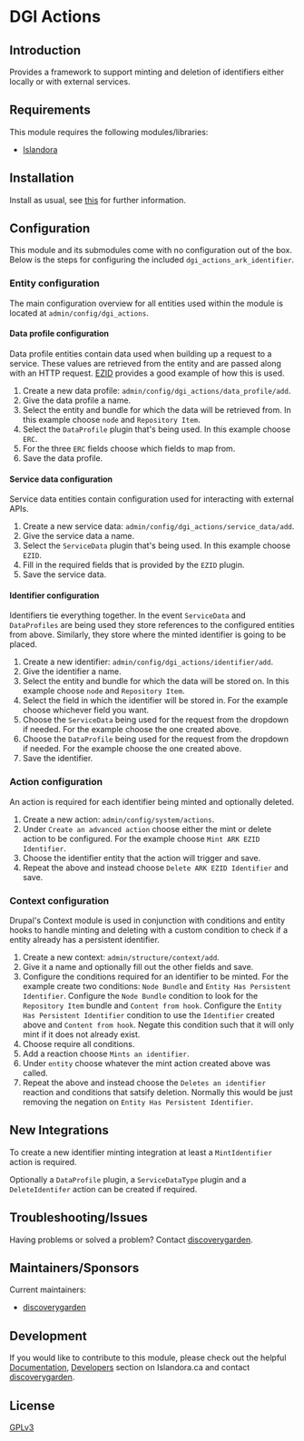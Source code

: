 # DGI Actions

## Introduction

Provides a framework to support minting and deletion of identifiers either locally or with external services.

## Requirements

This module requires the following modules/libraries:

* [Islandora](https://github.com/Islandora/islandora)

## Installation

Install as usual, see
[this](https://www.drupal.org/docs/extending-drupal/installing-modules) for
further information.

## Configuration

This module and its submodules come with no configuration out of the box. Below
is the steps for configuring the included `dgi_actions_ark_identifier`.

### Entity configuration
The main configuration overview for all entities used within the module is
located at `admin/config/dgi_actions`.

#### Data profile configuration
Data profile entities contain data used when building up a request to a service. These values are retrieved from
the entity and are passed along with an HTTP request. [EZID](https://ezid.cdlib.org/doc/apidoc.html#metadata-profiles) provides a good example of how this is used.

1. Create a new data profile: `admin/config/dgi_actions/data_profile/add`.
2. Give the data profile a name.
3. Select the entity and bundle for which the data will be retrieved from. In this example choose `node` and `Repository Item`.
4. Select the `DataProfile` plugin that's being used. In this example choose `ERC`.
5. For the three `ERC` fields choose which fields to map from.
6. Save the data profile.

#### Service data configuration
Service data entities contain configuration used for interacting with external APIs.

1. Create a new service data: `admin/config/dgi_actions/service_data/add`.
2. Give the service data a name.
3. Select the `ServiceData` plugin that's being used. In this example choose `EZID`.
4. Fill in the required fields that is provided by the `EZID` plugin.
5. Save the service data.

#### Identifier configuration
Identifiers tie everything together. In the event `ServiceData` and `DataProfiles` are being used they
store references to the configured entities from above. Similarly, they store where the minted identifier is going to be placed.

1. Create a new identifier: `admin/config/dgi_actions/identifier/add`.
2. Give the identifier a name.
3. Select the entity and bundle for which the data will be stored on. In this example choose `node` and `Repository Item`.
4. Select the field in which the identifier will be stored in. For the example choose whichever field you want.
5. Choose the `ServiceData` being used for the request from the dropdown if needed. For the example choose the one created above.
6. Choose the `DataProfile` being used for the request from the dropdown if needed. For the example choose the one created above.
7. Save the identifier.

### Action configuration
An action is required for each identifier being minted and optionally deleted.

1. Create a new action: `admin/config/system/actions`.
2. Under `Create an advanced action` choose either the mint or delete action to be configured. For the example choose `Mint ARK EZID Identifier`.
3. Choose the identifier entity that the action will trigger and save.
4. Repeat the above and instead choose `Delete ARK EZID Identifier` and save.

### Context configuration
Drupal's Context module is used in conjunction with conditions and entity hooks to handle minting and deleting with a custom condition to check if a entity already has a persistent identifier.

1. Create a new context: `admin/structure/context/add`.
2. Give it a name and optionally fill out the other fields and save.
3. Configure the conditions required for an identifier to be minted. For the example create two conditions: `Node Bundle` and `Entity Has Persistent Identifier`. Configure the `Node Bundle` condition to look for the `Repository Item` bundle and `Content from hook`. Configure the `Entity Has Persistent Identifier` condition to use the `Identifier` created above and `Content from hook`. Negate this condition such that it will only mint if it does not already exist.
4. Choose require all conditions.
4. Add a reaction choose `Mints an identifier`.
5. Under `entity` choose whatever the mint action created above was called.
6. Repeat the above and instead choose the `Deletes an identifier` reaction and conditions that satsify deletion. Normally this would be just removing the negation on `Entity Has Persistent Identifier`.

## New Integrations

To create a new identifier minting integration at least a `MintIdentifier` action is required.

Optionally a `DataProfile` plugin, a `ServiceDataType` plugin and a `DeleteIdentifer` action can be created if required.

## Troubleshooting/Issues

Having problems or solved a problem? Contact
[discoverygarden](http://support.discoverygarden.ca).

## Maintainers/Sponsors

Current maintainers:

* [discoverygarden](http://www.discoverygarden.ca)

## Development

If you would like to contribute to this module, please check out the helpful
[Documentation](https://github.com/Islandora/islandora/wiki#wiki-documentation-for-developers),
[Developers](http://islandora.ca/developers) section on Islandora.ca and
contact [discoverygarden](http://support.discoverygarden.ca).

## License

[GPLv3](http://www.gnu.org/licenses/gpl-3.0.txt)
